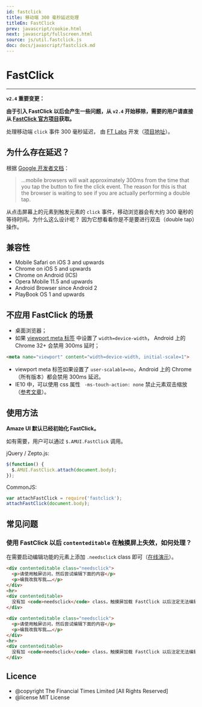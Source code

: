 ```yaml
---
id: fastclick
title: 移动端 300 毫秒延迟处理
titleEn: FastClick
prev: javascript/cookie.html
next: javascript/fullscreen.html
source: js/util.fastclick.js
doc: docs/javascript/fastclick.md
---
```


# FastClick
---

**`v2.4` 重要变更：**

**由于引入 FastClick 以后会产生一些问题，从 `v2.4` 开始移除，需要的用户请直接从 [FastClick 官方项目](https://github.com/ftlabs/fastclick)获取。**

处理移动端 `click` 事件 300 毫秒延迟， 由 [FT Labs](http://labs.ft.com/) 开发（[项目地址](https://github.com/ftlabs/fastclick)）。

## 为什么存在延迟？

根据 [Google 开发者文档](https://developers.google.com/mobile/articles/fast_buttons)：

> ...mobile browsers will wait approximately 300ms from the time that you tap the button to fire the click event. The reason for this is that the browser is waiting to see if you are actually performing a double tap.

从点击屏幕上的元素到触发元素的 `click` 事件，移动浏览器会有大约 300 毫秒的等待时间。为什么这么设计呢？
因为它想看看你是不是要进行双击（double tap）操作。

## 兼容性

* Mobile Safari on iOS 3 and upwards
* Chrome on iOS 5 and upwards
* Chrome on Android (ICS)
* Opera Mobile 11.5 and upwards
* Android Browser since Android 2
* PlayBook OS 1 and upwards

## 不应用 FastClick 的场景

* 桌面浏览器；
* 如果 [viewport meta 标签](https://developer.mozilla.org/en-US/docs/Mobile/Viewport_meta_tag) 中设置了 `width=device-width`， Android 上的 Chrome 32+ 会禁用 300ms 延时；

```html
<meta name="viewport" content="width=device-width, initial-scale=1">
```

* viewport meta 标签如果设置了 `user-scalable=no`，Android 上的 Chrome（所有版本）都会禁用 300ms 延迟。
* IE10 中，可以使用 css 属性 ` -ms-touch-action: none` 禁止元素双击缩放（[参考文章](http://blogs.msdn.com/b/askie/archive/2013/01/06/how-to-implement-the-ms-touch-action-none-property-to-disable-double-tap-zoom-on-touch-devices.aspx)）。

## 使用方法

__Amaze UI 默认已经初始化 FastClick。__

如有需要，用户可以通过 `$.AMUI.FastClick` 调用。

jQuery / Zepto.js:

```js
$(function() {
  $.AMUI.FastClick.attach(document.body);
});
```

CommonJS:

```javascript
var attachFastClick = require('fastclick');
attachFastClick(document.body);
```

## 常见问题

### 使用 FastClick 以后 `contenteditable` 在触摸屏上失效，如何处理？

在需要启动编辑功能的元素上添加 `.needsclick` class 即可（[在线演示](http://jsbin.com/wahilo/3/)）。


`````html
<div contenteditable class="needsclick">
  <p>请使用触屏访问，然后尝试编辑下面的内容</p>
  <p>编我改我写我……</p>
</div>
<hr>
<div contenteditable>
  没有加 <code>needsclick</code> class，触摸屏加载 FastClick 以后注定无法编辑。
</div>
`````

```html
<div contenteditable class="needsclick">
  <p>请使用触屏访问，然后尝试编辑下面的内容</p>
  <p>编我改我写我……</p>
</div>
<hr>
<div contenteditable>
  没有加 <code>needsclick</code> class，触摸屏加载 FastClick 以后注定无法编辑。
</div>
```

## Licence

* @copyright The Financial Times Limited [All Rights Reserved]
* @license MIT License
